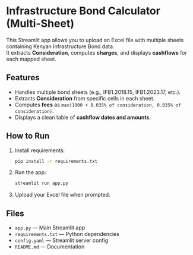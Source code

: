 # Infrastructure Bond Calculator (Multi-Sheet)

This Streamlit app allows you to upload an Excel file with multiple sheets containing Kenyan Infrastructure Bond data.  
It extracts **Consideration**, computes **charges**, and displays **cashflows** for each mapped sheet.

## Features
- Handles multiple bond sheets (e.g., IFB1.2018.15, IFB1.2023.17, etc.).
- Extracts **Consideration** from specific cells in each sheet.
- Computes **fees** as `max(1000 + 0.035% of consideration, 0.035% of consideration)`.
- Displays a clean table of **cashflow dates and amounts**.

## How to Run
1. Install requirements:
   ```bash
   pip install -r requirements.txt
   ```
2. Run the app:
   ```bash
   streamlit run app.py
   ```
3. Upload your Excel file when prompted.

## Files
- `app.py` — Main Streamlit app
- `requirements.txt` — Python dependencies
- `config.yaml` — Streamlit server config
- `README.md` — Documentation
